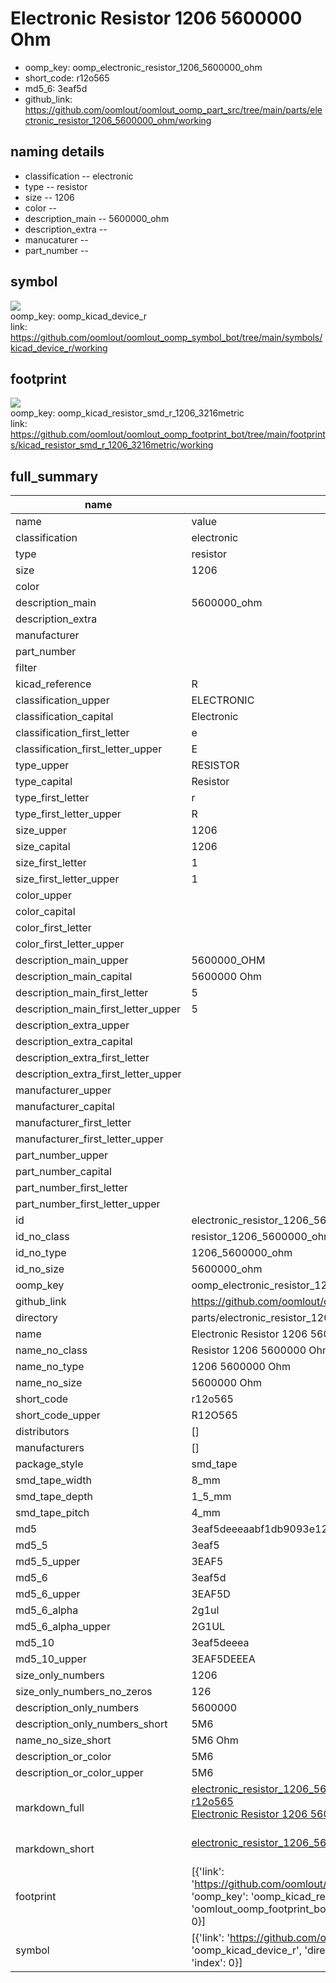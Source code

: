 # Electronic Resistor 1206 5600000 Ohm

  
* oomp_key: oomp_electronic_resistor_1206_5600000_ohm 
* short_code: r12o565
* md5_6: 3eaf5d  
* github_link: https://github.com/oomlout/oomlout_oomp_part_src/tree/main/parts/electronic_resistor_1206_5600000_ohm/working  
## naming details
* classification -- electronic
* type -- resistor
* size -- 1206
* color -- 
* description_main -- 5600000_ohm
* description_extra -- 
* manucaturer -- 
* part_number -- 



## symbol

![](symbol/{index}/working/working_600.png)  
oomp_key: oomp_kicad_device_r  
link: https://github.com/oomlout/oomlout_oomp_symbol_bot/tree/main/symbols/kicad_device_r/working  

## footprint

![](footprint/{index}/working/working_600.png)  
oomp_key: oomp_kicad_resistor_smd_r_1206_3216metric  
link: https://github.com/oomlout/oomlout_oomp_footprint_bot/tree/main/footprints/kicad_resistor_smd_r_1206_3216metric/working  

## full_summary
| name | value | 
| --- | --- | 
| name | value | 
| classification | electronic | 
| type | resistor | 
| size | 1206 | 
| color |  | 
| description_main | 5600000_ohm | 
| description_extra |  | 
| manufacturer |  | 
| part_number |  | 
| filter |  | 
| kicad_reference | R | 
| classification_upper | ELECTRONIC | 
| classification_capital | Electronic | 
| classification_first_letter | e | 
| classification_first_letter_upper | E | 
| type_upper | RESISTOR | 
| type_capital | Resistor | 
| type_first_letter | r | 
| type_first_letter_upper | R | 
| size_upper | 1206 | 
| size_capital | 1206 | 
| size_first_letter | 1 | 
| size_first_letter_upper | 1 | 
| color_upper |  | 
| color_capital |  | 
| color_first_letter |  | 
| color_first_letter_upper |  | 
| description_main_upper | 5600000_OHM | 
| description_main_capital | 5600000 Ohm | 
| description_main_first_letter | 5 | 
| description_main_first_letter_upper | 5 | 
| description_extra_upper |  | 
| description_extra_capital |  | 
| description_extra_first_letter |  | 
| description_extra_first_letter_upper |  | 
| manufacturer_upper |  | 
| manufacturer_capital |  | 
| manufacturer_first_letter |  | 
| manufacturer_first_letter_upper |  | 
| part_number_upper |  | 
| part_number_capital |  | 
| part_number_first_letter |  | 
| part_number_first_letter_upper |  | 
| id | electronic_resistor_1206_5600000_ohm | 
| id_no_class | resistor_1206_5600000_ohm | 
| id_no_type | 1206_5600000_ohm | 
| id_no_size | 5600000_ohm | 
| oomp_key | oomp_electronic_resistor_1206_5600000_ohm | 
| github_link | https://github.com/oomlout/oomlout_oomp_part_src/tree/main/parts/electronic_resistor_1206_5600000_ohm/working | 
| directory | parts/electronic_resistor_1206_5600000_ohm | 
| name | Electronic Resistor 1206 5600000 Ohm | 
| name_no_class | Resistor 1206 5600000 Ohm | 
| name_no_type | 1206 5600000 Ohm | 
| name_no_size | 5600000 Ohm | 
| short_code | r12o565 | 
| short_code_upper | R12O565 | 
| distributors | [] | 
| manufacturers | [] | 
| package_style | smd_tape | 
| smd_tape_width | 8_mm | 
| smd_tape_depth | 1_5_mm | 
| smd_tape_pitch | 4_mm | 
| md5 | 3eaf5deeeaabf1db9093e12788bd31bc | 
| md5_5 | 3eaf5 | 
| md5_5_upper | 3EAF5 | 
| md5_6 | 3eaf5d | 
| md5_6_upper | 3EAF5D | 
| md5_6_alpha | 2g1ul | 
| md5_6_alpha_upper | 2G1UL | 
| md5_10 | 3eaf5deeea | 
| md5_10_upper | 3EAF5DEEEA | 
| size_only_numbers | 1206 | 
| size_only_numbers_no_zeros | 126 | 
| description_only_numbers | 5600000 | 
| description_only_numbers_short | 5M6 | 
| name_no_size_short | 5M6 Ohm | 
| description_or_color | 5M6 | 
| description_or_color_upper | 5M6 | 
| markdown_full | [electronic_resistor_1206_5600000_ohm](https://github.com/oomlout/oomlout_oomp_part_src/tree/main/parts/electronic_resistor_1206_5600000_ohm/working)<br>[r12o565](https://github.com/oomlout/oomlout_oomp_part_src/tree/main/parts/electronic_resistor_1206_5600000_ohm/working)<br>[Electronic Resistor 1206 5600000 Ohm](https://github.com/oomlout/oomlout_oomp_part_src/tree/main/parts/electronic_resistor_1206_5600000_ohm/working)<br><br> | 
| markdown_short | [electronic_resistor_1206_5600000_ohm](https://github.com/oomlout/oomlout_oomp_part_src/tree/main/parts/electronic_resistor_1206_5600000_ohm/working)<br><br> | 
| footprint | [{'link': 'https://github.com/oomlout/oomlout_oomp_footprint_bot/tree/main/foootprntss/kicad_resistor_smd_r_1206_3216metric', 'oomp_key': 'oomp_kicad_resistor_smd_r_1206_3216metric', 'directory': 'oomlout_oomp_footprint_bot/footprints/kicad_resistor_smd_r_1206_3216metric//working/working.kicad_mod', 'index': 0}] | 
| symbol | [{'link': 'https://github.com/oomlout/oomlout_oomp_symbol_bot/tree/main/symbols/kicad_device_r', 'oomp_key': 'oomp_kicad_device_r', 'directory': 'oomlout_oomp_symbol_bot/symbols/kicad_device_r//working/working.kicad_sym', 'index': 0}] | 
